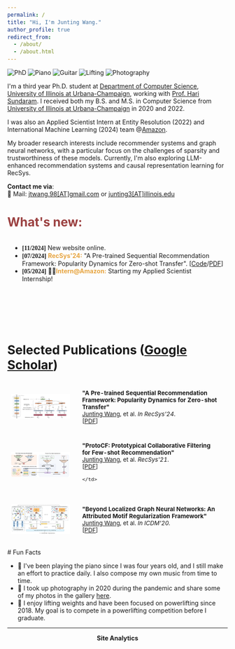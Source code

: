 ```yaml
---
permalink: /
title: "Hi, I'm Junting Wang."
author_profile: true
redirect_from: 
  - /about/
  - /about.html
---
```

![PhD](https://img.shields.io/badge/Ph.D.-UIUC%20(2022--Now)-brightgreen?color=181717&labelColor=blueviolet)
![Piano](https://img.shields.io/badge/Piano-(2002--Now)-brightgreen?color=181717&labelColor=blue)
![Guitar](https://img.shields.io/badge/Guitar-(2015--Now)-brightgreen?color=181717&labelColor=blue)
![Lifting](https://img.shields.io/badge/Lifting-(2016--Now)-brightgreen?color=181717&labelColor=blue)
![Photography](https://img.shields.io/badge/Photography-(2020--Now)-brightgreen?color=181717&labelColor=blue)

I'm a third year Ph.D. student at [Department of Computer Science](https://cs.illinois.edu/), [University of Illinois at Urbana-Champaign](https://illinois.edu/), working with [Prof. Hari Sundaram](https://sundaram.cs.illinois.edu/). 
I received both my B.S. and M.S. in Computer Science from [University of Illinois at Urbana-Champaign](https://illinois.edu/) in 2020 and 2022.

I was also an Applied Scientist Intern at Entity Resolution (2022) and International Machine Learning (2024) team @[Amazon](https://www.amazon.com/).
 
My broader research interests include recommender systems and graph neural networks, with a particular focus on the challenges of sparsity and trustworthiness of these models. Currently, I'm also exploring LLM-enhanced recommendation systems and causal representation learning for RecSys. 

 <!-- My broader research interests include recommender systems and graph neural networks, with a particular focus on the challenges of **<u>sparsity</u>** in these systems, such as long-tail item recommendation. Currently, I'm also exploring LLM-enhanced recommendation systems and causal representation learning. . -->

**Contact me via**:  
📧 Mail: [jtwang.98[AT]gmail.com](mailto:jtwang.98@gmail.com) or [junting3[AT]illinois.edu](mailto:junting3@illinois.edu)

<h1 style="color: rgb(155, 65, 65);">What's new:</h1>

<!-- <div style="height: 300px; overflow: auto; border: 1px solid #ccc; margin: 10px;"> -->
<div style="height: 200px; overflow: auto ; margin: 10px;">
<ul>
  <li><strong style="font-family: Consolas;">[11/2024]</strong> New website online.</li>
  <li><strong style="font-family: Consolas;">[07/2024]</strong> <b style="color: rgb(231, 165, 65);">RecSys'24:</b> "A Pre-trained Sequential Recommendation Framework: Popularity Dynamics for Zero-shot Transfer". [<a href="https://github.com/CrowdDynamicsLab/preprec">Code</a>/<a href="https://arxiv.org/pdf/2401.01497">PDF</a>]</li>
  <li><strong style="font-family: Consolas;">[05/2024]</strong> 🧑‍💻<b style="color: rgb(231, 165, 65);">Intern@Amazon:</b> Starting my Applied Scientist Internship!</li>
</ul>
</div>

# Selected Publications ([Google Scholar](https://scholar.google.com/citations?user=YogdvtkAAAAJ&hl=en))

<table style="width:100%;border:None;border-spacing:0px;border-collapse:separate;margin-right:0;margin-left:0;font-size:0.95em;">
  <tr>
    <td style="padding:8px;width:30%;vertical-align:middle;border:none;">
      <a href="images/preprec.png">
      <img src='images/preprec.png' width="300">
      </a>
    </td>
    <td style="padding:20px;width:70%;vertical-align:middle;border-right:none;border:none;">
      <b>"A Pre-trained Sequential Recommendation Framework: Popularity Dynamics for Zero-shot Transfer"</b>
      <br>
      <u>Junting Wang</u>, et al. <i>In RecSys'24</i>. 
      <br>
      [<a href="https://arxiv.org/pdf/2401.01497">PDF</a>]
    </td>
  </tr>

  <tr>
    <td style="padding:8px;width:30%;vertical-align:middle;border:none;">
      <a href="images/protocf.png">
      <img src='images/protocf.png' width="300">
      </a>
    </td>
    <td style="padding:20px;width:70%;vertical-align:middle;border-right:none;border:none;">
      <b>"ProtoCF: Prototypical Collaborative Filtering for Few-shot
Recommendation"</b>
      <br>
      <u>Junting Wang</u>, et al. <i>RecSys'21</i>. 
      <br>
      [<a href="https://sundaram.cs.illinois.edu/pubs/2021/2021_sankar_protoCF.pdf">PDF</a>]

    </td>
  </tr>

  <tr>
    <td style="padding:8px;width:30%;vertical-align:middle;border:none;">
      <a href="images/infomotif.png">
      <img src='images/infomotif.png' width="300">
      </a>
    </td>
    <td style="padding:20px;width:70%;vertical-align:middle;border-right:none;border:none;">
      <b>"Beyond Localized Graph Neural Networks: An
Attributed Motif Regularization Framework"</b>
      <br>
      <u>Junting Wang</u>, et al. 
      <i>In ICDM'20.</i>
      <br>
      [<a href="https://arxiv.org/pdf/2009.05197">PDF</a>]
    </td>
  </tr>
  
</table>
# Fun Facts


- 🎹 I've been playing the piano since I was four years old, and I still make an effort to practice daily. I also compose my own music from time to time.
- 📸 I took up photography in 2020 during the pandemic and share some of my photos in the gallery [here](https://junting-wang.com/gallery/).
- 💪 I enjoy lifting weights and have been focused on powerlifting since 2018. My goal is to compete in a powerlifting competition before I graduate.

--------

<center><b>Site Analytics</b></center>
<script type='text/javascript' id='clustrmaps' src='//cdn.clustrmaps.com/map_v2.js?cl=686464&w=500&t=n&d=eGQPrFXYzbXG4nYZmuWR1O1GRH04Evw_AqG9f-N-GpY&co=fefefe&cmo=3acc3a&cmn=ff5353&ct=ffffff'></script>